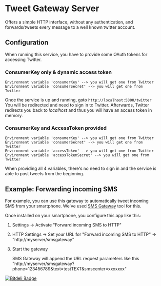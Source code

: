 # Tweet Gateway Server

Offers a simple HTTP interface, without any authentication,
and forwards/tweets every message to a well known twitter account.

## Configuration

When running this service, you have to provide some
OAuth tokens for accessing Twitter.

### ConsumerKey only & dynamic access token

````
Environment variable 'consumerKey' --> you will get one from Twitter
Environment variable 'consumerSecret' --> you will get one from Twitter
````

Once the service is up and running, goto ````http://localhost:5000/twitter````
You will be redirected and need to sign in to Twitter. Afterwards,
Twitter redirects you back to _localhost_ and thus you will have an access token in memory.

### ConsumerKey and AccessToken provided

````
Environment variable 'consumerKey' --> you will get one from Twitter
Environment variable 'consumerSecret' --> you will get one from Twitter
Environment variable 'accessToken' --> you will get one from Twitter
Environment variable 'accessTokenSecret' --> you will get one from Twitter
````

When providing all 4 variables, there's no need to sign in and the service
is able to post tweets from the beginning.

## Example: Forwarding incoming SMS

For example, you can use this gateway to automatically tweet incoming SMS from your smartphone.
We've used [SMS Gateway](https://play.google.com/store/apps/details?id=eu.apksoft.android.smsgateway) tool for this.

Once installed on your smartphone, you configure this app like this:

1. Settings -> Activate "Forward incoming SMS to HTTP"
2. HTTP Settings -> Set your URL for "Forward incoming SMS to HTTP" -> "http://myserver/smsgateway"
3. Start the gateway

   SMS Gateway will append the URL request parameters like this "http://myserver/smsgateway?phone=123456789&text=testTEXT&smscenter=xxxxxxx"


[![Bitdeli Badge](https://d2weczhvl823v0.cloudfront.net/nitram509/tweet-gateway-server/trend.png)](https://bitdeli.com/free "Bitdeli Badge")

